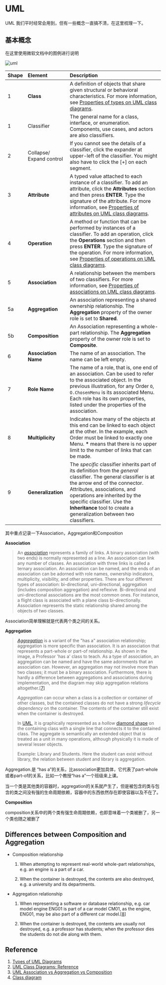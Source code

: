 # UML

UML 我们平时经常会用到，但有一些概念一直搞不清，在这里梳理一下。

## 基本概念

在这里使用微软文档中的图例进行说明

![uml](https://blog-1300663127.cos.ap-shanghai.myqcloud.com/BackEnd_Notes/tools/uml.png)

| **Shape** | **Element**              | **Description**                                              |
| :-------- | :----------------------- | :----------------------------------------------------------- |
| 1         | **Class**                | A definition of objects that share given structural or behavioral characteristics. For more information, see [Properties of types on UML class diagrams](https://docs.microsoft.com/en-us/visualstudio/modeling/properties-of-types-on-uml-class-diagrams?view=vs-2015). |
| 1         | Classifier               | The general name for a class, interface, or enumeration. Components, use cases, and actors are also classifiers. |
| 2         | Collapse/ Expand control | If you cannot see the details of a classifier, click the expander at upper-left of the classifier. You might also have to click the [+] on each segment. |
| 3         | **Attribute**            | A typed value attached to each instance of a classifier.  To add an attribute, click the **Attributes** section and then press **ENTER**. Type the signature of the attribute. For more information, see [Properties of attributes on UML class diagrams](https://docs.microsoft.com/en-us/visualstudio/modeling/properties-of-attributes-on-uml-class-diagrams?view=vs-2015). |
| 4         | **Operation**            | A method or function that can be performed by instances of a classifier. To add an operation, click the **Operations** section and then press **ENTER**. Type the signature of the operation. For more information, see [Properties of operations on UML class diagrams](https://docs.microsoft.com/en-us/visualstudio/modeling/properties-of-operations-on-uml-class-diagrams?view=vs-2015). |
| 5         | **Association**          | A relationship between the members of two classifiers. For more information, see [Properties of associations on UML class diagrams](https://docs.microsoft.com/en-us/visualstudio/modeling/properties-of-associations-on-uml-class-diagrams?view=vs-2015). |
| 5a        | **Aggregation**          | An association representing a shared ownership relationship. The **Aggregation** property of the owner role is set to **Shared**. |
| 5b        | **Composition**          | An Association representing a whole-part relationship. The **Aggregation** property of the owner role is set to **Composite**. |
| 6         | **Association Name**     | The name of an association. The name can be left empty.      |
| 7         | **Role Name**            | The name of a role, that is, one end of an association. Can be used to refer to the associated object. In the previous illustration, for any Order `O`, `O.ChosenMenu` is its associated Menu.  Each role has its own properties, listed under the properties of the association. |
| 8         | **Multiplicity**         | Indicates how many of the objects at this end can be linked to each object at the other. In the example, each Order must be linked to exactly one Menu.  **\*** means that there is no upper limit to the number of links that can be made. |
| 9         | **Generalization**       | The *specific* classifier inherits part of its definition from the *general* classifier. The general classifier is at the arrow end of the connector. Attributes, associations, and operations are inherited by the specific classifier.  Use the **Inheritance** tool to create a generalization between two classifiers. |

其中重点记录一下Association，Aggregation和Composition

**Association**

> An *[association](https://en.wikipedia.org/wiki/Association_(object-oriented_programming))* represents a family of links. A binary association (with two ends) is normally represented as a line. An association can link any number of classes. An association with three links is called a ternary association. An association can be named, and the ends of an association can be adorned with role names, ownership indicators, multiplicity, visibility, and other properties.
> There are four different types of association: bi-directional, uni-directional, aggregation (includes composition aggregation) and reflexive. Bi-directional and uni-directional associations are the most common ones.
> For instance, a flight class is associated with a plane class bi-directionally. Association represents the static relationship shared among the objects of two classes.

Association简单理解就是代表两个类之间的关系。



**Aggregation**

> *[Aggregation](https://en.wikipedia.org/wiki/Aggregation_(object-oriented_programming))* is a variant of the "has a" association relationship; aggregation is more specific than association. It is an association that represents a part-whole or part-of relationship. As shown in the image, a Professor 'has a' class to teach. As a type of association, an aggregation can be named and have the same adornments that an association can. However, an aggregation may not involve more than two classes; it must be a binary association. Furthermore, there is hardly a difference between aggregations and associations during implementation, and the diagram may skip aggregation relations altogether.[[7\]](https://en.wikipedia.org/wiki/Class_diagram#cite_note-7)
>
> *Aggregation* can occur when a class is a collection or container of other classes, but the contained classes do not have a strong *lifecycle dependency* on the container. The contents of the container still exist when the container is destroyed.
>
> In [UML](https://en.wikipedia.org/wiki/Unified_Modeling_Language), it is graphically represented as a *hollow* [diamond shape](https://en.wikipedia.org/wiki/Rhombus) on the containing class with a single line that connects it to the contained class. The aggregate is semantically an extended object that is treated as a unit in many operations, although physically it is made of several lesser objects.
>
> Example: Library and Students. Here the student can exist without library, the relation between student and library is aggregation.

Aggregation.是 “has a”的关系，比association更加具体，它代表了part-whole或者part-of的关系，比如一个教授“has a”一个班级来上课。

当一个类是其他类的容器时，aggregation的关系就产生了，但是被包含的类与包含的类之间没有强的生命周期依赖，容器中的东西依然存在即使容器以及不在了。



**Composition**

composition关系中的两个类有强生命周期依赖，也即意味着一个类被删了，另一个类也随之被删了



## Differences between Composition and Aggregation

- Composition relationship

  1. When attempting to represent real-world whole-part relationships, e.g. an engine is a part of a car.

  2. When the container is destroyed, the contents are also destroyed, e.g. a university and its departments.

- Aggregation relationship

  1. When representing a software or database relationship, e.g. car model engine ENG01 is part of a car model CM01, as the engine, ENG01, may be also part of a different car model.[[8\]](https://en.wikipedia.org/wiki/Class_diagram#cite_note-8)

  2. When the container is destroyed, the contents are usually not destroyed, e.g. a professor has students; when the professor dies the students do not die along with them.

 

## Reference

1. [Types of UML Diagrams](https://www.lucidchart.com/blog/types-of-UML-diagrams)
2. [UML Class Diagrams: Reference](https://docs.microsoft.com/en-us/visualstudio/modeling/uml-class-diagrams-reference?view=vs-2015&redirectedfrom=MSDN)
3. [UML Association vs Aggregation vs Composition](https://www.visual-paradigm.com/guide/uml-unified-modeling-language/uml-aggregation-vs-composition/)
4. [Class diagram](https://en.wikipedia.org/wiki/Class_diagram#Association)

